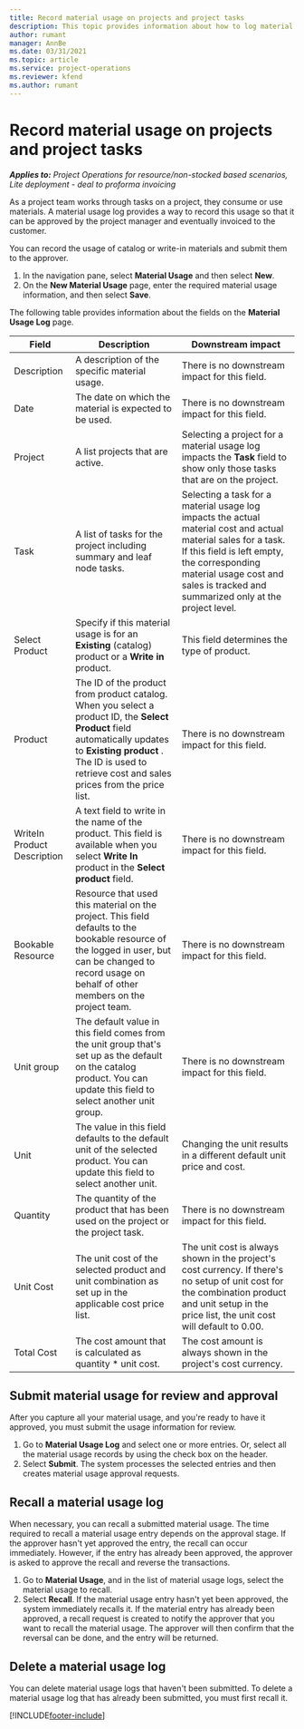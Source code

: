 ```yaml
---
title: Record material usage on projects and project tasks
description: This topic provides information about how to log material usage against projects and project tasks.
author: rumant
manager: AnnBe
ms.date: 03/31/2021
ms.topic: article
ms.service: project-operations
ms.reviewer: kfend
ms.author: rumant
---
```


# Record material usage on projects and project tasks

_**Applies to:** Project Operations for resource/non-stocked based scenarios, Lite deployment - deal to proforma invoicing_

As a project team works through tasks on a project, they consume or use materials. A material usage log provides a way to record this usage so that it can be approved by the project manager and eventually invoiced to the customer. 

You can record the usage of catalog or write-in materials and submit them to the approver.

1. In the navigation pane, select **Material Usage** and then select **New**.
2. On the **New Material Usage** page, enter the required material usage information, and then select **Save**.

The following table provides information about the fields on the **Material Usage Log** page. 

| **Field** | **Description** | **Downstream impact** |
| --- | --- | --- |
| Description | A description of the specific material usage. | There is no downstream impact for this field. |
| Date | The date on which the material is expected to be used. | There is no downstream impact for this field. |
| Project | A list projects that are active. | Selecting a project for a material usage log impacts the **Task** field to show only those tasks that are on the project. |
| Task | A list of tasks for the project including summary and leaf node tasks. | Selecting a task for a material usage log impacts the actual material cost and actual material sales for a task. If this field is left empty, the corresponding material usage cost and sales is tracked and summarized only at the project level. |
| Select Product | Specify if this material usage is for an **Existing** (catalog) product or a **Write in** product. | This field determines the type of product. |
| Product | The ID of the product from product catalog. When you select a product ID, the **Select Product** field automatically updates to **Existing product** . The ID is used to retrieve cost and sales prices from the price list. | There is no downstream impact for this field. |
| WriteIn Product Description | A text field to write in the name of the product. This field is available when you select **Write In** product in the **Select product** field.| There is no downstream impact for this field. |
| Bookable Resource| Resource that used this material on the project. This field defaults to the bookable resource of the logged in user, but can be changed to record usage on behalf of other members on the project team.| There is no downstream impact for this field. |
| Unit group | The default value in this field comes from the unit group that's set up as the default on the catalog product. You can update this field to select another unit group. | There is no downstream impact for this field. |
| Unit | The value in this field defaults to the default unit of the selected product. You can update this field to select another unit. | Changing the unit results in a different default unit price and cost. |
| Quantity | The quantity of the product that has been used on the project or the project task. | There is no downstream impact for this field. |
| Unit Cost | The unit cost of the selected product and unit combination as set up in the applicable cost price list. | The unit cost is always shown in the project's cost currency. If there's no setup of unit cost for the combination product and unit setup in the price list, the unit cost will default to 0.00. |
| Total Cost | The cost amount that is calculated as quantity \* unit cost.| The cost amount is always shown in the project's cost currency. |


## Submit material usage for review and approval 
After you capture all your material usage, and you're ready to have it approved, you must submit the usage information for review.

1. Go to **Material Usage Log** and select one or more entries. Or, select all the material usage records by using the check box on the header.
2. Select **Submit**. The system processes the selected entries and then creates material usage approval requests.

## Recall a material usage log

When necessary, you can recall a submitted material usage. The time required to recall a material usage entry depends on the approval stage.  If the approver hasn't yet approved the entry, the recall can occur immediately. However, if the entry has already been approved, the approver is asked to approve the recall and reverse the transactions.

1. Go to **Material Usage**, and in the list of material usage logs, select the material usage to recall.
2. Select **Recall**. If the material usage entry hasn't yet been approved, the system immediately recalls it. If the material entry has already been approved, a recall request is created to notify the approver that you want to recall the material usage. The approver will then confirm that the reversal can be done, and the entry will be returned.

## Delete a material usage log

You can delete material usage logs that haven't been submitted. To delete a material usage log that has already been submitted, you must first recall it.



[!INCLUDE[footer-include](../includes/footer-banner.md)]
